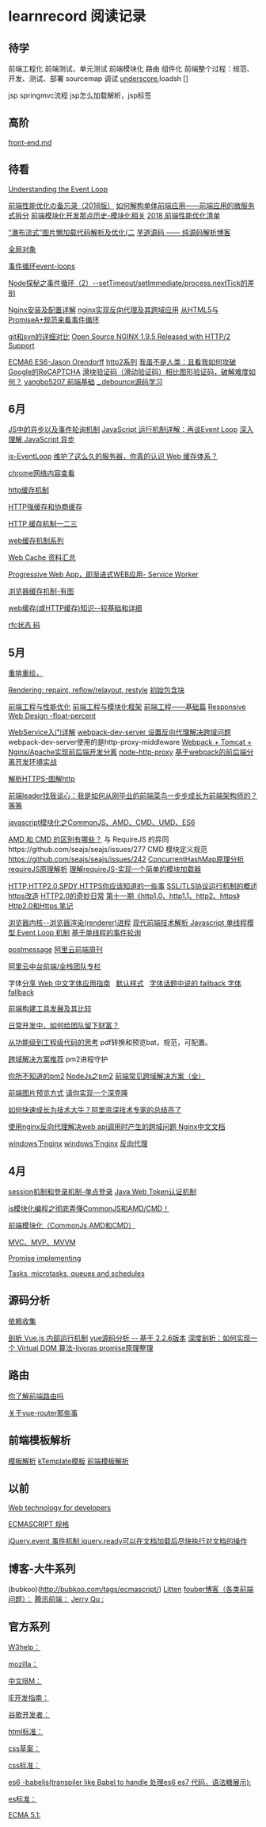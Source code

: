 # learnrecord 阅读记录
## 待学
前端工程化
前端测试，单元测试
前端模块化
路由
组件化
前端整个过程：规范、开发、测试、部署
sourcemap 调试
[underscore](https://github.com/jashkenas/underscore),loadsh
[]

jsp springmvc流程 jsp怎么加载解析，jsp标签
## 高阶
[front-end.md](https://github.com/xitu/gold-miner/blob/master/front-end.md)

## 待看

[Understanding the Event Loop](https://stackoverflow.com/questions/21607692/understanding-the-event-loop)

[前端性能优化の备忘录（2018版）](https://w3ctech.com/topic/2089)
[如何解构单体前端应用——前端应用的微服务式拆分](https://github.com/phodal/articles/issues/49)
[前端模块化开发那点历史-模块化相关](https://github.com/seajs/seajs/issues/588)
[2018 前端性能优化清单](http://cherryblog.site/front-end-performance-checklist-2018.html#more)


[“瀑布流式”图片懒加载代码解析及优化(二](https://div.io/topic/1594)
[芋道源码 —— 纯源码解析博客](http://www.iocoder.cn/categories/Sharding-JDBC/?cnblog)

[全局对象](https://developer.mozilla.org/en-US/docs/Web/JavaScript/Reference/Global_Objects)

[事件循环event-loops](https://html.spec.whatwg.org/multipage/webappapis.html#event-loops)

[Node探秘之事件循环（2）--setTimeout/setImmediate/process.nextTick的差别](https://www.jianshu.com/p/837b584e1bdd?utm_campaign=maleskine&utm_content=note&utm_medium=reader_share&utm_source=weibo)

[Nginx安装及配置详解](https://www.cnblogs.com/zhouxinfei/p/7862285.html)
[nginx实现反向代理及其跨域应用](http://www.vuln.cn/2879)
[从HTML5与PromiseA+规范来看事件循环](https://github.com/Aaaaaaaty/blog/issues/13)

[git和svn的详细对比](https://www.cnblogs.com/dazhidacheng/p/7478438.html)
[Open Source NGINX 1.9.5 Released with HTTP/2 Support](https://www.nginx.com/blog/nginx-1-9-5/)

[ECMA6 ](http://dmitrysoshnikov.com/category/ecmascript/)
[ES6-Jason Orendorff](https://hacks.mozilla.org/author/jorendorffmozillacom/)
[http2系列](https://imququ.com/post/series.html)
[我虽不是人类：且看我如何攻破Google的ReCAPTCHA](https://blog.csdn.net/xiaof_90/article/details/51594941)
[滑块验证码（滑动验证码）相比图形验证码，破解难度如何？](https://www.zhihu.com/question/32209043)
[yangbo5207  前端基础](https://yangbo5207.github.io/wutongluo/ji-chu-jin-jie-xi-lie.html)
[_.debounce源码学习](https://github.com/wolfdu/blog-gitment/issues/18)

## 6月
[JS中的异步以及事件轮询机制](http://www.cnblogs.com/heshan1992/p/6650593.html)
[JavaScript 运行机制详解：再谈Event Loop](http://www.ruanyifeng.com/blog/2014/10/event-loop.html)
[深入理解 JavaScript 异步](https://github.com/wangfupeng1988/js-async-tutorial)

[js-EventLoop](https://developer.mozilla.org/zh-CN/docs/Web/JavaScript/EventLoop)
[维护了这么久的服务器，你真的认识 Web 缓存体系？](http://www.sohu.com/a/190533033_262549)

[chrome网络内容查看](chrome://net-internals/#events)

[http缓存机制 ](https://github.com/tgxhx/blog/issues/2)

[HTTP强缓存和协商缓存](https://github.com/aermin/blog/issues/32)

[HTTP 缓存机制一二三](https://zhuanlan.zhihu.com/p/29750583?group_id=901822939576557568)

[web缓存机制系列 ](https://github.com/Easy-MJ/esay-bug-library/issues/87)

[Web Cache 资料汇总 ](https://github.com/huliuqing/phpnotes/issues/63)

[Progressive Web App，即渐进式WEB应用- Service Worker ](https://github.com/kaisa911/studyNotes/issues/3)

[浏览器缓存机制-有图](https://github.com/wenbingyan/Blog/issues/1)

[web缓存(或HTTP缓存)知识--较基础和详细](https://github.com/LightXJ/blog/issues/4)

[rfc状态 码](https://www.w3.org/Protocols/rfc2616/rfc2616-sec10.html)

## 5月

[重排重绘，](https://juejin.im/entry/582f16fca22b9d006b7afd89)

[Rendering: repaint, reflow/relayout, restyle](http://www.phpied.com/rendering-repaint-reflowrelayout-restyle/)
[初始包含块](https://www.w3.org/TR/CSS21/visudet.html#containing-block-details)

[前端工程与性能优化](https://github.com/fouber/blog/issues/3)
[前端工程与模块化框架](https://github.com/fouber/blog/issues/4)
[前端工程——基础篇](https://github.com/fouber/blog/issues/10)
[Responsive Web Design -float-percent](http://alistapart.com/article/responsive-web-design)

[WebService入门详解](https://blog.csdn.net/qq32933432/article/details/51394749)
[webpack-dev-server 设置反向代理解决跨域问题](https://www.cnblogs.com/liuchuanfeng/p/6802598.html)
webpack-dev-server使用的是http-proxy-middleware
[Webpack + Tomcat + Nginx/Apache实现前后端开发分离](https://blog.csdn.net/yin138/article/details/54865576)
[node-http-proxy](https://github.com/nodejitsu/node-http-proxy)
[基于webpack的前后端分离开发环境实战](https://segmentfault.com/a/1190000009266900)

[解析HTTPS-图解http](https://github.com/StevenXN/Blog/issues/3)

[前端leader找我谈心：我是如何从刚毕业的前端菜鸟一步步成长为前端架构师的？](https://www.cnblogs.com/running-runtu/p/9038725.html)
[等等](https://github.com/JohnBown/Yuanchao-Filed/issues/9)



[javascript模块化之CommonJS、AMD、CMD、UMD、ES6](https://blog.csdn.net/Real_Bird/article/details/54869066)

[AMD 和 CMD 的区别有哪些？](https://www.zhihu.com/question/20351507) 与 RequireJS 的异同https://github.com/seajs/seajs/issues/277  CMD 模块定义规范 https://github.com/seajs/seajs/issues/242 
[ConcurrentHashMap原理分析](https://my.oschina.net/hosee/blog/639352)
[requireJS原理解析](https://blog.csdn.net/cde7070/article/details/65935888)
[理解requireJS-实现一个简单的模块加载器](https://www.cnblogs.com/yexiaochai/p/3961291.html)


[HTTP,HTTP2.0,SPDY,HTTPS你应该知道的一些事](http://www.alloyteam.com/2016/07/httphttp2-0spdyhttps-reading-this-is-enough/)
[SSL/TLS协议运行机制的概述](http://www.ruanyifeng.com/blog/2014/02/ssl_tls.html)
[https改造](http://velocity.oreilly.com.cn/2015/ppts/lizhenyu.pdf)
[HTTP2.0的奇妙日常](http://www.alloyteam.com/2015/03/http2-0-di-qi-miao-ri-chang/)
[第十一期《http1.0、http1.1、http2、https》](https://github.com/mynane/web-problem/issues/11)
[Http2.0和Https 笔记](https://github.com/ToPeas/blog/issues/3)

[浏览器内核--浏览器渲染(renderer)进程](https://github.com/TokenYangForever/NewProject/issues/34)
[现代前端技术解析 ](https://github.com/pengliheng/pengliheng.github.io/issues/28)
[Javascript 单线程模型 Event Loop 机制](https://github.com/pengliheng/pengliheng.github.io/issues/28)
[基于单线程的事件轮询  ](https://github.com/CoolRabbit520/blog/issues/16)

[postmessage](https://segmentfault.com/a/1190000012264815)
[阿里云前端周刊 ](https://zhuanlan.zhihu.com/p/31430062)

[阿里云中台前端/全栈团队专栏](https://zhuanlan.zhihu.com/aliyun)

字体[分享 Web 中文字体应用指南](https://ruby-china.org/topics/14005)   [默认样式](https://github.com/sofish/typo.css/blob/master/typo.css)   [字体话题中说的 fallback ](https://www.zhihu.com/question/20127442/answer/14064802)[字体 fallback](https://www.zhihu.com/question/21847989)

[前端构建工具发展及其比较](https://github.com/dunizb/blog/issues/27)

[日常开发中，如何给团队留下财富？](https://github.com/qqiabc521/blog/issues/1)

[从功能级到工程级代码的思考](https://github.com/ZyJoey/blog/issues/3) pdf转换和预览bat，规范，可配置。

[跨域解决方案推荐](https://github.com/sunmaobin/sunmaobin.github.io/issues/50) pm2进程守护

[你所不知道的pm2](https://blog.csdn.net/uikoo9/article/details/79018750)
[NodeJs之pm2](https://www.cnblogs.com/zqzjs/p/6210645.html)
[前端常见跨域解决方案（全）](https://segmentfault.com/a/1190000011145364)

[前端图片预览方式](https://segmentfault.com/a/1190000010639256)
[请你实现一个深克隆](https://juejin.im/post/5abb55ee6fb9a028e33b7e0a)

[如何快速成长为技术大牛？阿里资深技术专家的总结亮了](https://github.com/qmsggg/BlogCollect/issues/170)

[使用nginx反向代理解决web api调用时产生的跨域问题 ](https://www.imooc.com/article/12591)
[Nginx中文文档](http://www.nginx.cn/doc/)

[windows下nginx](https://www.cnblogs.com/saysmy/p/6609796.html)
[windows下nginx](https://www.cnblogs.com/Chiler/p/8027167.html)
[反向代理](https://www.cnblogs.com/zhouxinfei/p/7862285.html)
## 4月

[session机制和登录机制-单点登录](https://github.com/UNDERCOVERj/tech-blog/issues/3)
[Java Web Token认证机制](https://github.com/coderzhw/blog/issues/2)

[js模块化编程之彻底弄懂CommonJS和AMD/CMD！](https://www.cnblogs.com/chenguangliang/p/5856701.html)

[前端模块化（CommonJs,AMD和CMD）](https://www.jianshu.com/p/d67bc79976e6)

[MVC、MVP、MVVM](https://github.com/livoras/blog/issues/11)

[Promise implementing](https://www.promisejs.org/implementing/)

[Tasks, microtasks, queues and schedules](https://jakearchibald.com/2015/tasks-microtasks-queues-and-schedules/?utm_source=html5weekly&utm_medium=email)

## 源码分析
[依赖收集](https://github.com/answershuto/learnVue/blob/master/docs/%E4%BE%9D%E8%B5%96%E6%94%B6%E9%9B%86.MarkDown)

[剖析 Vue.js 内部运行机制](https://juejin.im/book/5a36661851882538e2259c0f/section/5a3bb1866fb9a04515440f4e)
[vue源码分析 -- 基于 2.2.6版本](https://github.com/liutao/vue2.0-source)
[深度剖析：如何实现一个 Virtual DOM 算法-livoras ](https://github.com/livoras/blog/issues/13)
[promise原理整理](http://www.cnblogs.com/xiaozhuyuan/p/8427599.html)
## 路由

[你了解前端路由吗](https://juejin.im/post/5ac61da66fb9a028c71eae1b)

[关于vue-router那些事](https://juejin.im/post/5b0281b851882542845257e7)

## 前端模板解析
[模板解析](https://github.com/xucz/jst-helloworld/blob/master/fis-conf.js)
[kTemplate模板](https://github.com/wulijian/ktemplate/blob/master/lib/kTemplate.js)
[前端模板解析](https://github.com/xucz/jst-helloworld)

## 以前

[Web technology for developers](https://developer.mozilla.org/en-US/docs/Web)

[ECMASCRIPT 规格](https://www.ecma-international.org/ecma-262/6.0/#sec-proxy-object-internal-methods-and-internal-slots-getprototypeof)

[jQuery.event 事件机制 ](http://www.kuitao8.com/20140305/2088.shtml)
[jquery.ready可以在文档加载后尽快执行对文档的操作](http://www.cnblogs.com/xiaozhuyuan/p/7498939.html)


## 博客-大牛系列
(bubkoo)(http://bubkoo.com/tags/ecmascript/)
[Litten](http://litten.me/2014/09/26/history-of-browser-useragent/)
[fouber博客（各类前端问题）：](https://github.com/fouber/blog)
[腾讯前端：](http://www.alloyteam.com/2013/11/console-log/)
[Jerry Qu :](https://imququ.com/post/http2-resource.html)

## 官方系列

[W3help：](http://www.w3help.org/zh-cn/causes/BT9027)

[mozilla：](https://developer.mozilla.org/en-US/docs/Web/Events/readystatechange)

[中文IBM：](https://www.ibm.com/developerworks/cn/web/1409_chengfu_css3flexbox/)

[IE开发指南：](https://msdn.microsoft.com/zh-cn/library/hh757293(v=vs.85).aspx)

[谷歌开发者：](https://developers.google.com/speed/docs/insights/OptimizeCSSDelivery)

[html标准：](https://html.spec.whatwg.org/multipage/dom.html#current-document-readiness)

[css草案：](https://drafts.csswg.org/css-transitions/#animatable-css)

[css标准：](https://www.w3.org/TR/CSS2/visuren.html#propdef-left)

[es6 -babeljs(transpiler like Babel to handle 处理es6 es7 代码，语法糖展示):](https://babeljs.io/repl#?babili=false&browsers=&build=&builtIns=false&code_lz=MYGwhgzhAECC0G8BQ1oFsCmAXAFgewBNoBeaACgEoSA-RAX2iTqA&debug=false&forceAllTransforms=false&shippedProposals=false&circleciRepo=&evaluate=false&fileSize=false&lineWrap=true&presets=stage-2&prettier=false&targets=&version=6.26.0&envVersion=)

[es标准：](http://www.ecma-international.org/ecma-262/7.0/#sec-functiondeclarationinstantiation)

[ECMA 5.1:](http://www.ecma-international.org/ecma-262/5.1/)
